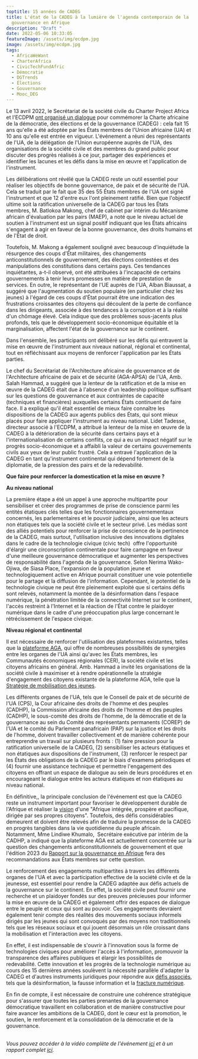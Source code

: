 ```yaml
---
toptitle: 15 années de CADEG
title: L'état de la CADEG à la lumière de l'agenda contemporain de la
  gouvernance en Afrique
description: "Draft "
date: 2022-05-06 10:33:05
featureImage: /assets/img/ecdpm.jpg
image: /assets/img/ecdpm.jpg
tags:
  - AfricaWeWant
  - CharterAfrica
  - CivicTechFundAfric
  - Démocratie
  - DGTrends
  - Élections
  - Gouvernance
  - Mooc_DEG
---
```

Le 13 avril 2022, le Secrétariat de la société civile du Charter Project Africa et l'ECDPM [ont organisé un dialogue](https://ecdpm.org/events/advancing-pan-african-governance-agenda/) pour commémorer la Charte africaine de la démocratie, des élections et de la gouvernance (CADEG) : cela fait 15 ans qu'elle a été adoptée par les États membres de l'Union africaine (UA) et 10 ans qu'elle est entrée en vigueur. L'événement a réuni des représentants de l'UA, de la délégation de l'Union européenne auprès de l'UA, des organisations de la société civile et des membres du grand public pour discuter des progrès réalisés à ce jour, partager des expériences et identifier les lacunes et les défis dans la mise en œuvre et l'application de l'instrument.

Les délibérations ont révélé que la CADEG reste un outil essentiel pour réaliser les objectifs de bonne gouvernance, de paix et de sécurité de l'UA. Cela se traduit par le fait que 35 des 55 États membres de l'UA ont signé l'instrument et que 12 d'entre eux l'ont pleinement ratifié. Bien que l'objectif ultime soit la ratification universelle de la CADEG par tous les États membres, M. Batlokoa Makong, chef de cabinet par intérim du Mécanisme africain d'évaluation par les pairs (MAEP), a noté que le niveau actuel de soutien à l'instrument est un signal positif indiquant que les États africains s'engagent à agir en faveur de la bonne gouvernance, des droits humains et de l'État de droit.

Toutefois, M. Makong a également souligné avec beaucoup d'inquiétude la résurgence des coups d'État militaires, des changements anticonstitutionnels de gouvernement, des élections contestées et des manipulations des constitutions dans certains pays. Ces tendances inquiétantes, a-t-il observé, ont été attribuées à l'incapacité de certains gouvernements à tenir leurs promesses en matière de prestation de services. En outre, le représentant de l'UE auprès de l'UA, Alban Biaussat, a suggéré que l'augmentation du soutien populaire (en particulier chez les jeunes) à l'égard de ces coups d'État pourrait être une indication des frustrations croissantes des citoyens qui découlent de la perte de confiance dans les dirigeants, associée à des tendances à la corruption et à la réalité d'un chômage élevé. Cela indique que des problèmes sous-jacents plus profonds, tels que le développement socio-économique équitable et la marginalisation, affectent l'état de la gouvernance sur le continent.

Dans l'ensemble, les participants ont délibéré sur les défis qui entravent la mise en œuvre de l'instrument aux niveaux national, régional et continental, tout en réfléchissant aux moyens de renforcer l'application par les États parties.

Le chef du Secrétariat de l'Architecture africaine de gouvernance et de l'Architecture africaine de paix et de sécurité (AGA-APSA) de l'UA, Amb. Salah Hammad, a suggéré que la lenteur de la ratification et de la mise en œuvre de la CADEG était due à l'absence d'un leadership politique suffisant sur les questions de gouvernance et aux contraintes de capacité (techniques et financières) auxquelles certains États continuent de faire face. Il a expliqué qu'il était essentiel de mieux faire connaître les dispositions de la CADEG aux agents publics des États, qui sont mieux placés pour faire appliquer l'instrument au niveau national. Lidet Tadesse, directeur associé à l'ECDPM, a attribué la lenteur de la mise en œuvre de la CADEG à la détérioration de la sécurité dans certains pays et à l'internationalisation de certains conflits, ce qui a eu un impact négatif sur le progrès socio-économique et a affaibli la valeur de certains gouvernements civils aux yeux de leur public frustré. Cela a entravé l'application de la CADEG en tant qu'instrument continental qui dépend fortement de la diplomatie, de la pression des pairs et de la redevabilité. 



**Que faire pour renforcer la domestication et la mise en œuvre ?**

**Au niveau national**

La première étape a été un appel à une approche multipartite pour sensibiliser et créer des programmes de prise de conscience parmi les entités étatiques clés telles que les fonctionnaires gouvernementaux concernés, les parlementaires et le pouvoir judiciaire, ainsi que les acteurs non étatiques tels que la société civile et le secteur privé. Les médias sont des alliés potentiels pour renforcer la prise de conscience de la pertinence de la CADEG, mais surtout, l'utilisation inclusive des innovations digitales dans le cadre de la technologie civique (civic tech)  offre l'opportunité d'élargir une circonscription continentale pour faire campagne en faveur d'une meilleure gouvernance démocratique et augmenter les perspectives de responsabilité dans l'agenda de la gouvernance. Selon Nerima Wako-Ojiwa, de Siasa Place, l'expansion de la population jeune et technologiquement active en Afrique pourrait constituer une voie potentielle pour le partage et la diffusion de l'information. Cependant, le potentiel de la technologie civique ne peut être pleinement exploité que si certains défis sont relevés, notamment la montée de la désinformation dans l'espace numérique, la pénétration limitée de la connectivité Internet sur le continent, l'accès restreint à l'Internet et la réaction de l'État contre le plaidoyer numérique dans le cadre d'une préoccupation plus large concernant le rétrécissement de l'espace civique.

**Niveau régional et continental** 

Il est nécessaire de renforcer l'utilisation des plateformes existantes, telles que la [plateforme AGA](https://au.int/en/aga?msclkid=e3beb4d0c56a11ec856134022471b39c), qui offre de nombreuses possibilités de synergies entre les organes de l'UA ainsi qu'avec les États membres, les Communautés économiques régionales (CER), la société civile et les citoyens africains en général. Amb. Hammad a invité les organisations de la société civile à maximiser et à rendre opérationnelle la stratégie d'engagement des citoyens existante de la plateforme AGA, telle que la [Stratégie de mobilisation des jeunes](https://au.int/sites/default/files/documents/38528-doc-aga_yes_french_web.pdf).  

Les différents organes de l'UA, tels que le Conseil de paix et de sécurité de l'UA (CPS), la Cour africaine des droits de l'homme et des peuples (CADHP), la Commission africaine des droits de l'homme et des peuples (CADHP), le sous-comité des droits de l'homme, de la démocratie et de la gouvernance au sein du Comité des représentants permanents (COREP) de l'UA et le comité du Parlement panafricain (PAP) sur la justice et les droits de l'homme, doivent travailler collectivement et de manière cohérente pour entreprendre un travail sur plusieurs fronts : (1) faire pression pour la ratification universelle de la CADEG, (2) sensibiliser les acteurs étatiques et non étatiques aux dispositions de l'instrument, (3) renforcer le respect par les États des obligations de la CADEG par le biais d'examens périodiques et (4) fournir une assistance technique et permettre l'engagement des citoyens en offrant un espace de dialogue au sein de leurs procédures et en encourageant le dialogue entre les acteurs étatiques et non étatiques au niveau national.

En définitive,, la principale conclusion de l'événement est que la CADEG reste un instrument important pour favoriser le développement durable de l'Afrique et réaliser la [vision](https://au.int/en/about/vision) d'une "Afrique intégrée, prospère et pacifique, dirigée par ses propres citoyens". Toutefois, des défis considérables demeurent et doivent être relevés afin de traduire la promesse de la CADEG en progrès tangibles dans la vie quotidienne du peuple africain. Notamment, Mme Lindiwe Khumalo,  Secrétaire exécutive par intérim de la CADHP, a indiqué que la plateforme AGA est actuellement concentrée sur la question des changements anticonstitutionnels de gouvernement et que l'édition 2023 du [Rapport sur la gouvernance en Afrique](https://www.africannewspage.net/2022/03/26/op-ed-unveiling-the-2021-african-governance-futures-scenarios-by-eddy-maloka/) fera des recommandations aux États membres sur cette question.

Le renforcement des engagements multipartites à travers les différents organes de l'UA et avec la participation effective de la société civile et de la jeunesse, est essentiel pour rendre la CADEG adaptée aux défis actuels de la gouvernance sur le continent. En effet, la société civile peut fournir une recherche et un plaidoyer fondés sur des preuves précieuses pour informer la mise en œuvre de la CADEG et également offrir des espaces de dialogue entre le peuple et ceux qui sont au pouvoir. Ces engagements devraient également tenir compte des réalités des mouvements sociaux informels dirigés par les jeunes qui sont convoqués par des moyens non traditionnels tels que les réseaux sociaux et qui jouent désormais un rôle croissant dans la mobilisation et l'interaction avec les citoyens.

En effet, il est indispensable de s'ouvrir à l'innovation sous la forme de technologies civiques pour améliorer l'accès à l'information, promouvoir la transparence des affaires publiques et élargir les possibilités de redevabilité. Cette innovation et les progrès de la technologie numérique au cours des 15 dernières années soulèvent la nécessité parallèle d'adapter la CADEG et d'autres instruments juridiques pour répondre aux [défis associés](https://achpr.org/sessions/resolutions?id=504&msclkid=addc0794c56811ec8734aff09670e5b3), tels que la désinformation, la fausse information et la [fracture numérique](https://www.africaportal.org/features/covid-19-implications-of-the-pandemic-for-the-digital-divide-in-africa/?msclkid=1398ae46c56811ec9c7b8cd17ccd0d99).

En fin de compte, il est nécessaire de construire une cohérence stratégique pour s'assurer que toutes les parties prenantes de la gouvernance démocratique travaillent en collaboration et de manière constructive pour faire avancer les ambitions de la CADEG, dont le cœur est la promotion, le soutien, le renforcement et la consolidation de la démocratie et de la gouvernance.

\
*Vous pouvez accéder à la vidéo complète de l'événement [ici](https://youtu.be/TLCPJi1E8T0) et à un rapport complet [ici](https://ecdpm.org/wp-content/uploads/FR-Key-Highlights-Outcome-Document-15th-anniversary-of-adoption-of-ACDEG-Final-April-2022.pdf).*
